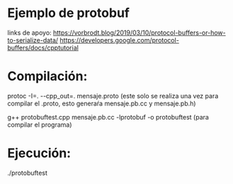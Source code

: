 # Ejemplo de protobuf

links de apoyo: https://vorbrodt.blog/2019/03/10/protocol-buffers-or-how-to-serialize-data/
                https://developers.google.com/protocol-buffers/docs/cpptutorial

# Compilación:

protoc -I=. --cpp_out=. mensaje.proto (este solo se realiza una vez para compilar el .proto, esto generaŕa mensaje.pb.cc y mensaje.pb.h)

g++ protobuftest.cpp mensaje.pb.cc -lprotobuf -o protobuftest (para compilar el programa)

# Ejecución:
./protobuftest